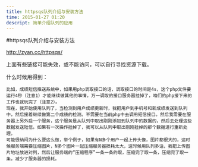 ```yaml
---
title: httpsqs队列介绍与安装方法
time: 2015-01-27 01:20
descript: 简单介绍队列的应用
---
```


#httpsqs队列介绍与安装方法

<http://zyan.cc/httpsqs/>

上面有些链接可能失效，或不能访问，可以自行寻找资源下载。

什么时候用得到：

    比如，成绩短信推送系统中，如果用php调取接口的话，调取接口的时间是4s，这个php文件要运行4秒（注意1）才能继续做其他的事情，万一调取的接口服务器挂掉了，咱们的php接下来的工作也就玩完了（注意2）。
    现在，我开始使用队列了，当检测到用户成绩更新时，我把用户到手机号和新成绩发送到队列中，然后接着继续做第二个成绩的检测。不需要在当前php中去调用短信接口。然后我需要在服务器上另外启一个服务，这个服务是从队列中取出刚刚添加到队列中的数据的，然后去处理这些数据发送短信。如果有一次操作挂掉了，我可以从队列中取出刚刚挂掉的那个数据进行重新处理。
    可能很纳闷为什么要这么做，举个例子，如果有N多个用户一起上传头像，图片都很大的，这时候服务端需要压缩图片，N多个图片一起压缩服务器损耗太大，这时候用队列多话，我把上传图片地址放进对列，然后让服务端的“压缩程序”一条一条的取，压缩完了取一条，压缩完了取一条，减少了服务器的损耗。

